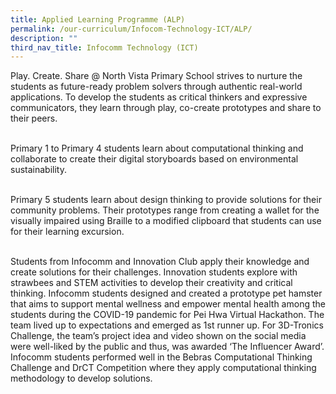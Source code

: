 ```yaml
---
title: Applied Learning Programme (ALP)
permalink: /our-curriculum/Infocom-Technology-ICT/ALP/
description: ""
third_nav_title: Infocomm Technology (ICT)
---
```

Play. Create. Share @ North Vista Primary School strives to nurture the students as future-ready problem solvers through authentic real-world applications. To develop the students as critical thinkers and expressive communicators, they learn through play, co-create prototypes and share to their peers. <br><br>

Primary 1 to Primary 4 students learn about computational thinking and collaborate to create their digital storyboards based on environmental sustainability. <br><br>

Primary 5 students learn about design thinking to provide solutions for their community problems. Their prototypes range from creating a wallet for the visually impaired using Braille to a modified clipboard that students can use for their learning excursion. <br><br>

Students from Infocomm and Innovation Club apply their knowledge and create solutions for their challenges. Innovation students explore with strawbees and STEM activities to develop their creativity and critical thinking. Infocomm students designed and created a prototype pet hamster that aims to support mental wellness and empower mental health among the students during the COVID-19 pandemic for Pei Hwa Virtual Hackathon. The team lived up to expectations and emerged as 1st runner up. For 3D-Tronics Challenge, the team’s project idea and video shown on the social media were well-liked by the public and thus, was awarded ‘The Influencer Award’. Infocomm students performed well in the Bebras Computational Thinking Challenge and DrCT Competition where they apply computational thinking methodology to develop solutions.
